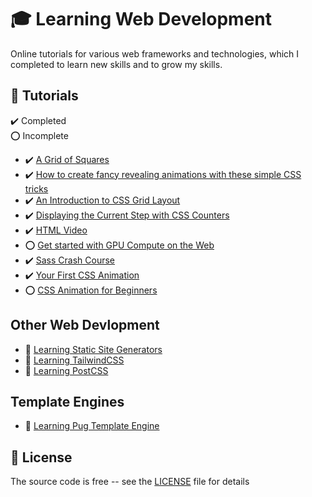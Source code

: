 # :mortar_board: Learning Web Development

Online tutorials for various web frameworks and technologies, which I completed to learn new skills and to grow my skills.

## :beginner: Tutorials

:heavy_check_mark: Completed  
:o: Incomplete

- :heavy_check_mark: [A Grid of Squares](a-grid-of-squares/)
- :heavy_check_mark: [How to create fancy revealing animations with these simple CSS tricks](fancy-revealing-animations/)
- :heavy_check_mark: [An Introduction to CSS Grid Layout](an-introduction-to-css-grid-layout/)
- :heavy_check_mark: [Displaying the Current Step with CSS Counters](displaying-the-current-step-with-css-counters/)
- :heavy_check_mark: [HTML Video](html-video/)
- :o: [Get started with GPU Compute on the Web](gpu-compute/)
- :heavy_check_mark: [Sass Crash Course](sass-crash-course/)
- :heavy_check_mark: [Your First CSS Animation](your-first-css-animation/)
- :o: [CSS Animation for Beginners](css-animation-for-beginners/)

## Other Web Devlopment

- :file_folder: [Learning Static Site Generators](learning-static-site-generators/)
- :file_folder: [Learning TailwindCSS](learning-tailwindcss/)
- :file_folder: [Learning PostCSS](learning-postcss/)

## Template Engines

- :file_folder: [Learning Pug Template Engine](learning-pug-template-engine/)

## :page_with_curl: License

The source code is free -- see the [LICENSE](LICENSE) file for details
